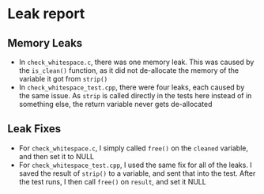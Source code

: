# Leak report

## Memory Leaks
- In `check_whitespace.c`, there was one memory leak. This was caused by the `is_clean()` function, as it did not de-allocate the memory of the variable it got from `strip()`
- In `check_whitespace_test.cpp`, there were four leaks, each caused by the same issue. As `strip` is called directly in the tests here instead of in something else, the return variable never gets de-allocated

## Leak Fixes
- For `check_whitespace.c`, I simply called `free()` on the `cleaned` variable, and then set it to NULL
- For `check_whitespace_test.cpp`, I used the same fix for all of the leaks. I saved the result of `strip()` to a variable, and sent that into the test. After the test runs, I then call `free()` on `result`, and set it NULL